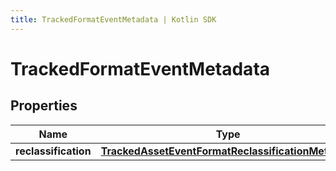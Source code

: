 ```yaml
---
title: TrackedFormatEventMetadata | Kotlin SDK
---
```



# TrackedFormatEventMetadata

## Properties
Name | Type | Description | Notes
------------ | ------------- | ------------- | -------------
**reclassification** | [**TrackedAssetEventFormatReclassificationMetadata**](TrackedAssetEventFormatReclassificationMetadata) |  |  [optional]



